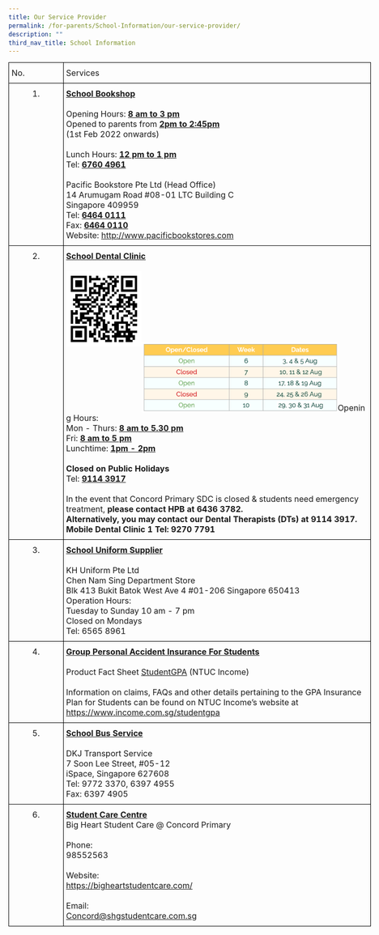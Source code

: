 ```yaml
---
title: Our Service Provider
permalink: /for-parents/School-Information/our-service-provider/
description: ""
third_nav_title: School Information
---
```

<style type="text/css">
.tg  {border-collapse:collapse;border-spacing:0;margin:0px auto;}
.tg td{border-color:black;border-style:solid;border-width:1px;font-family:Arial, sans-serif;font-size:14px;
  overflow:hidden;padding:10px 5px;word-break:normal;}
.tg th{border-color:black;border-style:solid;border-width:1px;font-family:Arial, sans-serif;font-size:14px;
  font-weight:normal;overflow:hidden;padding:10px 5px;word-break:normal;}
.tg .tg-n1ni{font-family:inherit;font-size:16px;text-align:center;vertical-align:top}
.tg .tg-lpkg{font-family:inherit;font-size:16px;text-align:left;vertical-align:middle}
</style>
<table class="tg" style="undefined;table-layout: fixed; width: 716px">
<colgroup>
<col style="width: 108px">
<col style="width: 608px">
</colgroup>
<tbody>
<tr>
    <td class="tg-lpkg">No.</td>
    <td class="tg-lpkg">Services</td>
</tr>
<tr>
    <td class="tg-n1ni">1.</td>
    <td class="tg-lpkg"><span style="font-weight:bold;text-decoration:underline">School Bookshop</span><br><br><span style="font-weight:400;font-style:normal">Opening Hours: </span><span style="font-weight:bold;text-decoration:underline">8 am to 3 pm</span><br><span style="font-weight:400;font-style:normal">Opened to parents from </span><span style="font-weight:bold;text-decoration:underline">2pm to 2:45pm</span><br> <span style="font-weight:400;font-style:normal">(1st Feb 2022 onwards)</span><br><br><span style="font-weight:400;font-style:normal">Lunch Hours: </span><span style="font-weight:bold;text-decoration:underline">12 pm to 1 pm</span><br>  <span style="font-weight:400;font-style:normal">Tel: </span><span style="font-weight:bold;text-decoration:underline">6760 4961</span><br><br><span style="font-weight:400;font-style:normal">Pacific Bookstore Pte Ltd (Head Office)</span><br>14 Arumugam Road #08-01 LTC Building C<br>Singapore 409959<br>Tel: <span style="font-weight:bold;text-decoration:underline">6464 0111</span><br><span style="font-weight:400;font-style:normal">Fax: </span><span style="font-weight:bold;text-decoration:underline">6464 0110</span><br>Website: <a href="http://www.pacificbookstores.com/" target="_blank" rel="noopener noreferrer">http://www.pacificbookstores.com</a></td>
</tr>
<tr>
    <td class="tg-n1ni">2.</td>
    <td class="tg-lpkg"><span style="font-weight:bold;text-decoration:underline">School Dental Clinic</span><br><br><img src="/images/Dental%20Clinic%20QR.jpeg" 
     style="width:25%" align="left">
<br><br><br><br><br><br><br><img src="/images/dental.png" 
     style="width:65%" align="left"><br><br><br><br><br><br>Opening Hours:<br>Mon - Thurs: <span style="font-weight:bold;text-decoration:underline">8 am to 5.30 pm</span><br>Fri: <span style="font-weight:bold;text-decoration:underline">8 am to 5 pm</span><br>Lunchtime: <span style="font-weight:bold;text-decoration:underline">1pm - 2pm</span><br><br><span style="font-weight:bold">Closed on</span> <span style="font-weight:bold">Public Holidays</span><br>Tel: <span style="font-weight:bold;text-decoration:underline">9114 3917</span><br><br><span style="font-weight:400;font-style:normal">In the event that Concord Primary SDC is closed & students need emergency treatment, </span><span style="font-weight:bold">please contact HPB at 6436 3782.</span><br><b>Alternatively, you may contact our Dental Therapists (DTs) at 9114 3917.<br>Mobile Dental Clinic 1 Tel: 9270 7791</td>
  </tr>
  <tr>
    <td class="tg-n1ni">3.</td>
    <td class="tg-lpkg"><span style="font-weight:bold;text-decoration:underline">School Uniform Supplier</span><br><br><span style="font-weight:400;font-style:normal">KH Uniform Pte Ltd</span><br><span style="font-weight:400;font-style:normal">Chen Nam Sing Department Store</span><br><span style="font-weight:400;font-style:normal">Blk 413 Bukit Batok West Ave 4 #01-206 Singapore 650413</span><br><span style="font-weight:400;font-style:normal">Operation Hours:</span><br><span style="font-weight:400;font-style:normal">Tuesday to Sunday 10 am - 7 pm</span><br><span style="font-weight:400;font-style:normal">Closed on Mondays</span><br><span style="font-weight:400;font-style:normal">Tel: 6565 8961</span></td>
  </tr>
  <tr>
    <td class="tg-n1ni">4.</td>
    <td class="tg-lpkg"><span style="font-weight:bold;text-decoration:underline">Group Personal Accident Insurance For Students</span><br><br>Product Fact Sheet <a href="https://concordpri.moe.edu.sg/qql/slot/u754/2022/GPA%20Product%20Fact%20Sheet%202022.pdf" target="_blank" rel="noopener noreferrer">StudentGPA</a> (NTUC Income)<br><br>Information on claims, FAQs and other details pertaining to the GPA Insurance Plan for Students can be found on NTUC Income’s website at<br><a href="https://www.income.com.sg/studentgpa" target="_blank" rel="noopener noreferrer">https://www.income.com.sg/studentgpa</a></td>
</tr>
<tr>
    <td class="tg-n1ni">5.</td>
    <td class="tg-lpkg"><span style="font-weight:bold;text-decoration:underline">School Bus Service </span><br><br><span style="font-weight:400;font-style:normal">DKJ Transport Service</span><br><span style="font-weight:400;font-style:normal">7 Soon Lee Street, #05-12</span><br><span style="font-weight:400;font-style:normal">iSpace, Singapore 627608</span><br><span style="font-weight:400;font-style:normal">Tel: 9772 3370, 6397 4955</span><br><span style="font-weight:400;font-style:normal">Fax: 6397 4905</span></td>
</tr>
<tr>
    <td class="tg-n1ni">6.</td>
    <td class="tg-lpkg"><span style="font-weight:bold;text-decoration:underline">Student Care Centre</span><br><span style="font-weight:400;font-style:normal">Big Heart Student Care @ Concord Primary</span><br><br>Phone: <br>98552563<br><br><span style="font-weight:400;font-style:normal">Website: </span><br><a href="https://bigheartstudentcare.com/" target="_blank" rel="noopener noreferrer">https://bigheartstudentcare.com/</a><br><a href="https://bigheartstudentcare.com/" target="_blank" rel="noopener noreferrer"> </a><br>Email: <br><a href="mailto:Concord@shgstudentcare.com.sg" target="_blank" rel="noopener noreferrer">Concord@shgstudentcare.com.sg</a></td></tr>
</tbody>
</table>